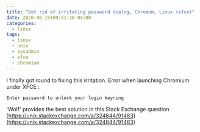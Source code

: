 ```yaml
---
title: "Get rid of irritating password dialog, Chromum, Linux (xfce)"
date: 2020-06-15T09:51:30-04:00
categories:
  - linux
tags:
  - linux
  - unix
  - sysadmin
  - xfce
  - chromium
---
```

I finally got round to fixing this irritation. Error when launching Chromium under XFCE :

```
Enter password to unlock your login keyring
```

'Wolf' provides the best solution in this Stack Exchange question [https://unix.stackexchange.com/a/324844/91483](https://unix.stackexchange.com/a/324844/91483)
